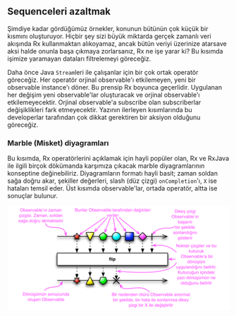 ## Sequenceleri azaltmak

Şimdiye kadar gördüğümüz örnekler, konunun bütünün çok küçük bir kısmını oluşturuyor. Hiçbir şey sizi büyük miktarda gerçek zamanlı veri akışında Rx kullanmaktan alıkoyamaz, ancak bütün veriyi üzerinize atarsa ​​ve aksi halde onunla başa çıkmaya zorlarsanız, Rx ne işe yarar ki? Bu kısımda işimize yaramayan dataları filtrelemeyi göreceğiz. 

Daha önce Java `Stream`leri ile çalışanlar için bir çok ortak operatör göreceğiz. Her operatör orjinal observable'ı etkilemeyen, yeni bir observable instance'ı döner. Bu prensip Rx boyunca geçerlidir. Uygulanan her değişim yeni observable'lar oluşturacak ve orjinal observable'ı etkilemeyecektir. Orjinal observable'a subscribe olan subscriberlar değişiklikleri fark etmeyecektir. Yazının ilerleyen kısımlarında bu developerlar tarafından çok dikkat gerektiren bir aksiyon olduğunu göreceğiz.

### Marble (Misket) diyagramları

Bu kısımda, Rx operatörlerini açıklamak için hayli popüler olan, Rx ve RxJava ile ilgili birçok dökümanda karşımıza çıkacak marble diyagramlarının konseptine değinebiliriz. Diyagramların formatı hayli basit; zaman soldan sağa doğru akar, şekiller değerleri, slash (düz çizgi) `onCompletion`'ı, `X` ise hataları temsil eder. Üst kısımda observable'lar, ortada operatör, altta ise sonuçlar bulunur.

![](https://github.com/AtaerCaner/RxJavaya-Giris/blob/master/images/legend.png)    